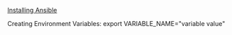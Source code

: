[Installing Ansible]([https://pages.github.com/](https://docs.ansible.com/ansible/latest/installation_guide/installation_distros.html#installing-ansible-on-ubuntu))

Creating Environment Variables:
export VARIABLE_NAME="variable value"
